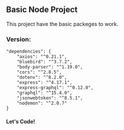 ## Basic Node Project

This project have the basic packeges to work.

### Version:

    "dependencies": {
        "axios": "^0.21.1",
        "bluebird": "^3.7.2",
        "body-parser": "^1.19.0",
        "cors": "^2.8.5",
        "dotenv": "^8.2.0",
        "express": "^4.17.1",
        "express-graphql": "^0.12.0",
        "graphql": "^15.4.0",
        "jsonwebtoken": "^8.5.1",
        "nodemon": "^2.0.7"
    }

#### Let's Code!
